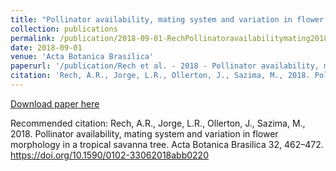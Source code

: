 ```yaml
---
title: "Pollinator availability, mating system and variation in flower morphology in a tropical savanna tree"
collection: publications
permalink: /publication/2018-09-01-RechPollinatoravailabilitymating2018
date: 2018-09-01
venue: 'Acta Botanica Brasilica'
paperurl: '/publication/Rech et al. - 2018 - Pollinator availability, mating system and variati.pdf'
citation: 'Rech, A.R., Jorge, L.R., Ollerton, J., Sazima, M., 2018. Pollinator availability, mating system and variation in flower morphology in a tropical savanna tree. Acta Botanica Brasilica 32, 462–472. https://doi.org/10.1590/0102-33062018abb0220'
---
```


<a href='/publication/Rech et al. - 2018 - Pollinator availability, mating system and variati.pdf'>Download paper here</a>

Recommended citation: Rech, A.R., Jorge, L.R., Ollerton, J., Sazima, M., 2018. Pollinator availability, mating system and variation in flower morphology in a tropical savanna tree. Acta Botanica Brasilica 32, 462–472. https://doi.org/10.1590/0102-33062018abb0220